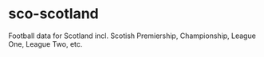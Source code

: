 sco-scotland
============

Football data for Scotland incl. Scotish Premiership, Championship, League One, League Two, etc.
